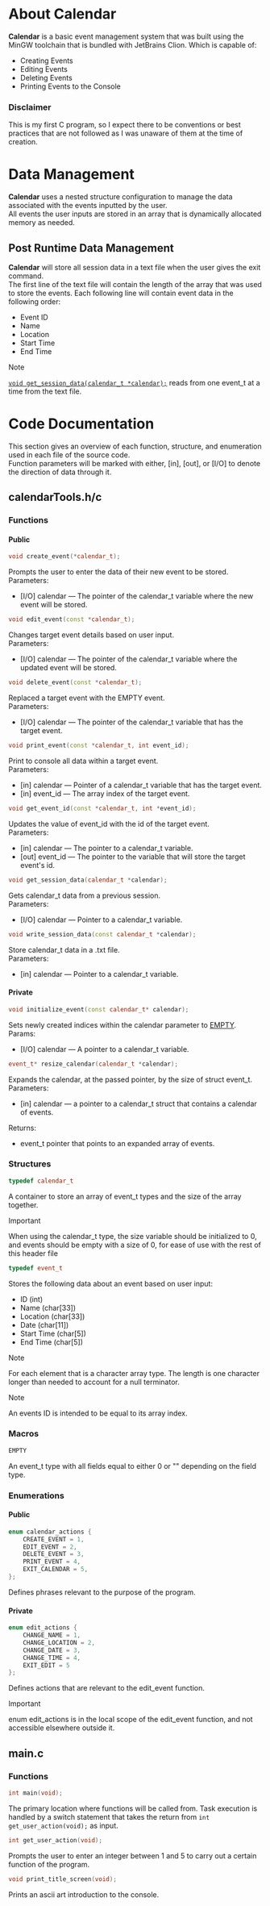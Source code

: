 # About Calendar
**Calendar** is a basic event management system that was built using the MinGW toolchain that is bundled with JetBrains Clion. Which is capable of:
- Creating Events
- Editing Events
- Deleting Events
- Printing Events to the Console
### Disclaimer
This is my first C program, so I expect there to be conventions or best practices that are not followed as I was unaware of them at the time of creation.

# Data Management
**Calendar** uses a nested structure configuration to manage the data associated with the events inputted by the user.
<br/>
All events the user inputs are stored in an array that is dynamically allocated memory as needed.

## Post Runtime Data Management
**Calendar** will store all session data in a text file when the user gives the exit command.<br/>
The first line of the text file will contain the length of the array that was used to store the events.
Each following line will contain event data in the following order:
- Event ID
- Name
- Location
- Start Time
- End Time

>[!NOTE]
> [```void get_session_data(calendar_t *calendar);```](#get_session_data) reads from one event_t at a time from the text file.

# Code Documentation
This section gives an overview of each function, structure, and enumeration used in each file of the source code.<br/>
Function parameters will be marked with either, [in], [out], or [I/O] to denote the direction of data through it.

## calendarTools.h/c
### Functions
#### Public
```c++
void create_event(*calendar_t);
```
Prompts the user to enter the data of their new event to be stored.<br/>
Parameters:
- [I/O] calendar — The pointer of the calendar_t variable where the new event will be stored.
```c++
void edit_event(const *calendar_t);
```
Changes target event details based on user input.<br/>
Parameters:
- [I/O] calendar — The pointer of the calendar_t variable where the updated event will be stored.
```c++
void delete_event(const *calendar_t);
```
Replaced a target event with the EMPTY event.<br/>
Parameters: 
- [I/O] calendar — The pointer of the calendar_t variable that has the target event.
```c++
void print_event(const *calendar_t, int event_id);
```
Print to console all data within a target event.<br/>
Parameters:
- [in] calendar — Pointer of a calendar_t variable that has the target event.
- [in] event_id — The array index of the target event.
```c++
void get_event_id(const *calendar_t, int *event_id);
```
Updates the value of event_id with the id of the target event.<br/>
Parameters:
- [in] calendar — The pointer to a calendar_t variable.
- [out] event_id — The pointer to the variable that will store the target event's id.

<a name="get_session_data"></a>
```c++
void get_session_data(calendar_t *calendar);
```
Gets calendar_t data from a previous session.<br/>
Parameters:
- [I/O] calendar — Pointer to a calendar_t variable.
```c++
void write_session_data(const calendar_t *calendar);
```
Store calendar_t data in a .txt file.<br/>
Parameters:
- [in] calendar — Pointer to a calendar_t variable.
#### Private
```c++
void initialize_event(const calendar_t* calendar);
```
Sets newly created indices within the calendar parameter to [EMPTY](#Macros).<br/>
Params:
 - [I/O] calendar — A pointer to a calendar_t variable.
```c++
event_t* resize_calendar(calendar_t *calendar);
```
Expands the calendar, at the passed pointer, by the size of struct event_t.<br/>
Parameters:
- [in] calendar — a pointer to a calendar_t struct that contains a calendar of events.

Returns:
- event_t pointer that points to an expanded array of events.

### Structures
```c++
typedef calendar_t
```
A container to store an array of event_t types and the size of the array together.
>[!IMPORTANT]
> When using the calendar_t type, the size variable should be initialized to 0,
> and events should be empty with a size of 0, for ease of use with the rest of this header file

```c++
typedef event_t
```
Stores the following data about an event based on user input:
- ID (int)
- Name (char[33])
- Location (char[33])
- Date (char[11])
- Start Time (char[5])
- End Time (char[5])

>[!NOTE]
>For each element that is a character array type.
>The length is one character longer than needed to account for a null terminator.

>[!NOTE]
> An events ID is intended to be equal to its array index. 

### Macros
```c++
EMPTY
```
An event_t type with all fields equal to either 0 or "" depending on the field type.
### Enumerations
#### Public
```c++
enum calendar_actions {
    CREATE_EVENT = 1,
    EDIT_EVENT = 2,
    DELETE_EVENT = 3,
    PRINT_EVENT = 4,
    EXIT_CALENDAR = 5,
};
```
Defines phrases relevant to the purpose of the program.
#### Private
```c++
enum edit_actions {
    CHANGE_NAME = 1,
    CHANGE_LOCATION = 2,
    CHANGE_DATE = 3,
    CHANGE_TIME = 4,
    EXIT_EDIT = 5
};
```
Defines actions that are relevant to the edit_event function.
>[!IMPORTANT]
> enum edit_actions is in the local scope of the edit_event function, and not accessible elsewhere outside it.
## main.c
### Functions
```c++
int main(void);
```
The primary location where functions will be called from.
Task execution is handled by a switch statement that takes the return from ```int get_user_action(void);``` as input.
```c++
int get_user_action(void);
```
Prompts the user to enter an integer between 1 and 5 to carry out a certain function of the program.
```c++
void print_title_screen(void);
```
Prints an ascii art introduction to the console.
